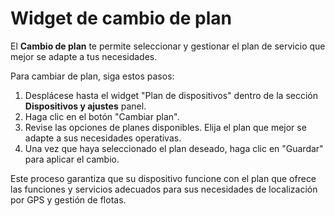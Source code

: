 # Widget de cambio de plan

El **Cambio de plan** te permite seleccionar y gestionar el plan de servicio que mejor se adapte a tus necesidades.

Para cambiar de plan, siga estos pasos:

1. Desplácese hasta el widget "Plan de dispositivos" dentro de la sección **Dispositivos y ajustes** panel.
2. Haga clic en el botón "Cambiar plan".
3. Revise las opciones de planes disponibles. Elija el plan que mejor se adapte a sus necesidades operativas.
4. Una vez que haya seleccionado el plan deseado, haga clic en "Guardar" para aplicar el cambio.

Este proceso garantiza que su dispositivo funcione con el plan que ofrece las funciones y servicios adecuados para sus necesidades de localización por GPS y gestión de flotas.